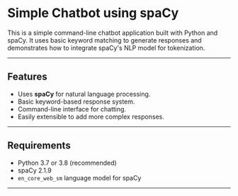 # Simple Chatbot using spaCy

This is a simple command-line chatbot application built with Python and spaCy. It uses basic keyword matching to generate responses and demonstrates how to integrate spaCy's NLP model for tokenization.

---

## Features

- Uses **spaCy** for natural language processing.
- Basic keyword-based response system.
- Command-line interface for chatting.
- Easily extensible to add more complex responses.

---

## Requirements

- Python 3.7 or 3.8 (recommended)
- spaCy 2.1.9
- `en_core_web_sm` language model for spaCy

---



